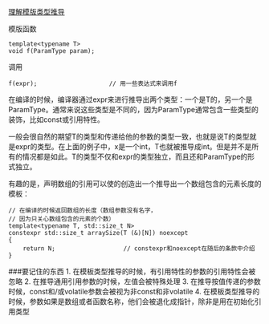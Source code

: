 [理解模版类型推导](https://www.kancloud.cn/kangdandan/book/169970)

模版函数

    template<typename T>
    void f(ParamType param);
调用

    f(expr);                    // 用一些表达式来调用f
在编译的时候，编译器通过expr来进行推导出两个类型：一个是T的，另一个是ParamType。通常来说这些类型是不同的，因为ParamType通常包含一些类型的装饰，比如const或引用特性。

一般会很自然的期望T的类型和传递给他的参数的类型一致，也就是说T的类型就是expr的类型。在上面的例子中，x是一个int，T也就被推导成int。但是并不是所有的情况都是如此。T的类型不仅和expr的类型独立，而且还和ParamType的形式独立。

有趣的是，声明数组的引用可以使的创造出一个推导出一个数组包含的元素长度的模板：

    // 在编译的时候返回数组的长度（数组参数没有名字，
    // 因为只关心数组包含的元素的个数）
    template<typename T, std::size_t N>
    constexpr std::size_t arraySize(T (&)[N]) noexcept
    {
        return N;                   // constexpr和noexcept在随后的条款中介绍
    }

###要记住的东西
    1. 在模板类型推导的时候，有引用特性的参数的引用特性会被忽略
    2. 在推导通用引用参数的时候，左值会被特殊处理
    3. 在推导按值传递的参数时候，const和/或volatile参数会被视为非const和非volatile
    4. 在模板类型推导的时候，参数如果是数组或者函数名称，他们会被退化成指针，除非是用在初始化引用类型
